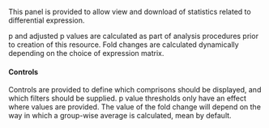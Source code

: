This panel is provided to allow view and download of statistics related to differential expression.

p and adjusted p values are calculated as part of analysis procedures prior to creation of this resource. Fold changes are calculated dynamically depending on the choice of expression matrix. 

#### Controls

Controls are provided to define which comprisons should be displayed, and which filters should be supplied. p value thresholds only have an effect where values are provided. The value of the fold change will depend on the way in which a group-wise average is calculated, mean by default.
